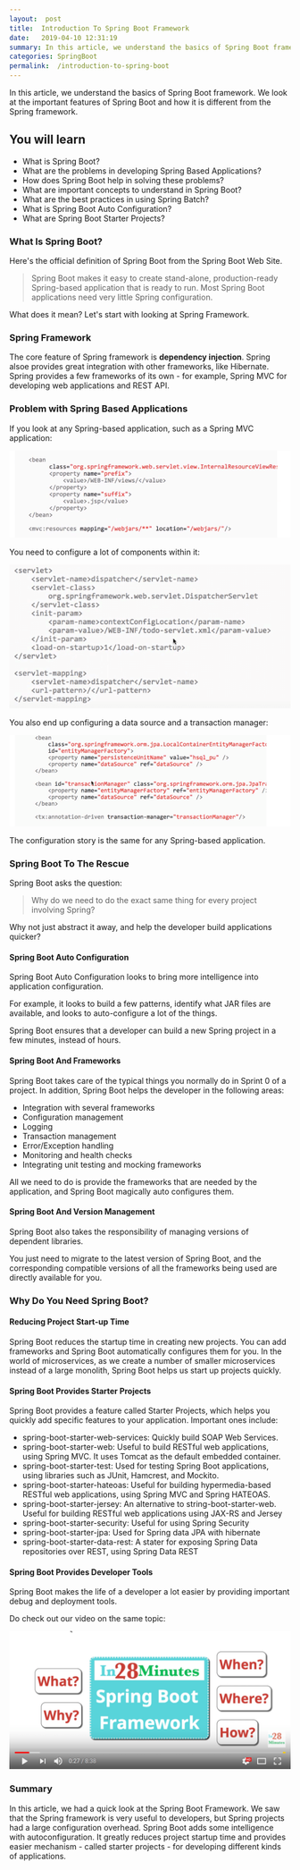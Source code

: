 ```yaml
---
layout:  post
title:  Introduction To Spring Boot Framework
date:   2019-04-10 12:31:19
summary: In this article, we understand the basics of Spring Boot framework. We look at the important features of Spring Boot and how it is different from the Spring framework.
categories: SpringBoot
permalink:  /introduction-to-spring-boot
---
```


In this article, we understand the basics of Spring Boot framework. We look at the important features of Spring Boot and how it is different from the Spring framework.

## You will learn
- What is Spring Boot?
- What are the problems in developing Spring Based Applications?
- How does Spring Boot help in solving these problems?
- What are important concepts to understand in Spring Boot?
- What are the best practices in using Spring Batch?
- What is Spring Boot Auto Configuration?
- What are Spring Boot Starter Projects?

### What Is Spring Boot?

Here's the official definition of Spring Boot from the Spring Boot Web Site.

> Spring Boot makes it easy to create stand-alone, production-ready Spring-based application that is ready to run. Most Spring Boot applications need very little Spring configuration.  

What does it mean? Let's start with looking at Spring Framework.

### Spring Framework

The core feature of Spring framework is **dependency injection**. Spring alsoe provides great integration with other frameworks, like Hibernate. Spring provides a few frameworks of its own - for example, Spring MVC for developing web applications and REST API.

### Problem with Spring Based Applications

If you look at any Spring-based application, such as a Spring MVC application:

![image info](images/Capture-085-02.png)

You need to configure a lot of components within it:

![image info](images/Capture-085-03.png)

You also end up configuring a data source and a transaction manager: 

![image info](images/Capture-085-04.png)

The configuration story is the same for any Spring-based application. 

### Spring Boot To The Rescue

Spring Boot asks the question: 

> Why do we need to do the exact same thing for every project involving Spring? 

Why not just abstract it away, and help the developer build applications quicker?

#### Spring Boot Auto Configuration

Spring Boot Auto Configuration looks to bring more intelligence into application configuration. 

For example, it looks to build a few patterns, identify what JAR files are available, and looks to auto-configure a lot of the things.

Spring Boot ensures that a developer can build a new Spring project in a few minutes, instead of hours. 

#### Spring Boot And Frameworks

Spring Boot takes care of the typical things you normally do in Sprint 0 of a project. In addition, Spring Boot helps the developer in the following areas:
* Integration with several frameworks
* Configuration management
* Logging
* Transaction management
* Error/Exception handling
* Monitoring and health checks
* Integrating unit testing and mocking frameworks

All we need to do is provide the frameworks that are needed by the application, and Spring Boot magically auto configures them. 

#### Spring Boot And Version Management

Spring Boot also takes the responsibility of managing versions of dependent libraries. 

You just need to migrate to the latest version of Spring Boot, and the corresponding compatible versions of all the frameworks being used are directly available for you. 

### Why Do You Need Spring Boot?

#### Reducing Project Start-up Time

Spring Boot reduces the startup time in creating new projects. You can add frameworks and Spring Boot automatically configures them for you. In the world of microservices, as we create a number of smaller microservices instead of a large monolith, Spring Boot helps us start up projects quickly. 

#### Spring Boot Provides Starter Projects

Spring Boot provides a feature called Starter Projects, which helps you quickly add specific features to your application. Important ones include:
* spring-boot-starter-web-services: Quickly build SOAP Web Services.
* spring-boot-starter-web: Useful to build RESTful web applications, using Spring MVC. It uses Tomcat as the default embedded container.
* spring-boot-starter-test: Used for testing Spring Boot applications, using libraries such as JUnit, Hamcrest, and Mockito.
* spring-boot-starter-hateoas: Useful for building hypermedia-based RESTful web applications, using Spring MVC and Spring HATEOAS.
* spring-boot-starter-jersey: An alternative to string-boot-starter-web. Useful for building RESTful web applications using JAX-RS and Jersey
* spring-boot-starter-security: Useful for using Spring Security
* spring-boot-starter-jpa: Used for Spring data JPA with hibernate
* spring-boot-starter-data-rest: A stater for exposing Spring Data repositories over REST, using Spring Data REST

#### Spring Boot Provides Developer Tools

Spring Boot makes the life of a developer a lot easier by providing important debug and deployment tools. 

Do check out our video on the same topic:

[![image info](images/Capture-085-01.png)](https://www.youtube.com/watch?v=sKdD3wYP9SM)

### Summary

In this article, we had a quick look at the Spring Boot Framework. We saw that the Spring framework is very useful to developers, but Spring projects had a large configuration overhead. Spring Boot adds some intelligence with autoconfiguration. It greatly reduces project startup time and provides easier mechanism - called starter projects - for developing different kinds of applications.